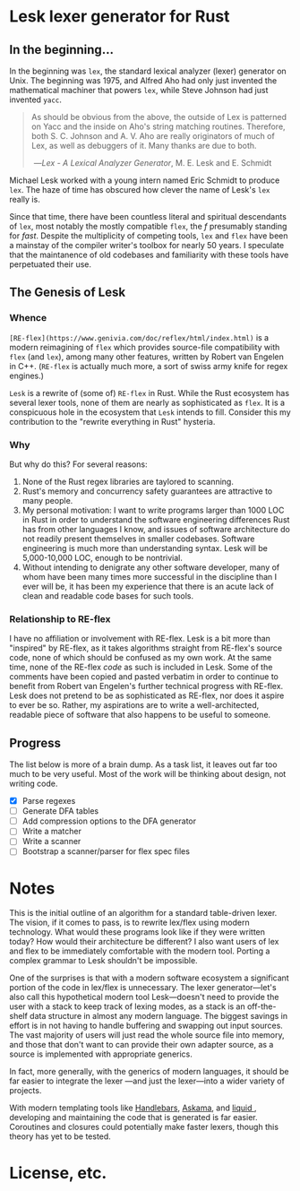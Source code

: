 # Lesk lexer generator for Rust

## In the beginning...

In the beginning was `lex`, the standard lexical analyzer (lexer) generator on Unix. The beginning was 1975, and Alfred Aho had only just invented the mathematical machiner that powers `lex`, while Steve Johnson had just invented `yacc`. 

> As should be obvious from the above, the outside of Lex is patterned on Yacc and the inside on Aho's string matching routines.  Therefore, both S. C.  Johnson and A. V. Aho are really originators of much of Lex, as well as debuggers of it.  Many thanks are due to both.
>
> ​			—*Lex - A Lexical Analyzer Generator*, M. E. Lesk and E. Schmidt

Michael Lesk worked with a young intern named Eric Schmidt to produce `lex`. The haze of time has obscured how clever the name of Lesk's `lex` really is. 

Since that time, there have been countless literal and spiritual descendants of `lex`, most notably the mostly compatible `flex`, the *f* presumably standing for *fast*. Despite the multiplicity of competing tools, `lex` and `flex` have been a mainstay of the compiler writer's toolbox for nearly 50 years. I speculate that the maintanence of old codebases and familiarity with these tools have perpetuated their use. 

## The Genesis of Lesk

### Whence

`[RE-flex](https://www.genivia.com/doc/reflex/html/index.html)` is a modern reimagining of `flex` which provides source-file compatibility with `flex` (and `lex`), among many other features, written by Robert van Engelen in C++. (`RE-flex` is actually much more, a sort of swiss army knife for regex engines.)

`Lesk` is a rewrite of (some of) `RE-flex` in Rust. While the Rust ecosystem has several lexer tools, none of them are nearly as sophisticated as `flex`. It is a conspicuous hole in the ecosystem that `Lesk` intends to fill. Consider this my contribution to the "rewrite everything in Rust" hysteria. 

### Why

But why do this? For several reasons:

1. None of the Rust regex libraries are taylored to scanning.
2. Rust's memory and concurrency safety guarantees are attractive to many people.
3. My personal motivation: I want to write programs larger than 1000 LOC in Rust in order to understand the software engineering differences Rust has from other languages I know, and issues of software architecture do not readily present themselves in smaller codebases. Software engineering is much more than understanding syntax. Lesk will be 5,000-10,000 LOC, enough to be nontrivial.
4. Without intending to denigrate any other software developer, many of whom have been many times more successful in the discipline than I ever will be, it has been my experience that there is an acute lack of clean and readable code bases for such tools. 

### Relationship to RE-flex

I have no affiliation or involvement with RE-flex. Lesk is a bit more than "inspired" by RE-flex, as it takes algorithms straight from RE-flex's source code, none of which should be confused as my own work. At the same time, none of the RE-flex *code* as such is included in Lesk. Some of the comments have been copied and pasted verbatim in order to continue to benefit from Robert van Engelen's further technical progress with RE-flex. Lesk does not pretend to be as sophisticated as RE-flex, nor does it aspire to ever be so. Rather, my aspirations are to write a well-architected, readable piece of software that also happens to be useful to someone.

## Progress

The list below is more of a brain dump. As a task list, it leaves out far too much to be very useful. Most of the work will be thinking about design, not writing code.

* [x] Parse regexes
* [ ] Generate DFA tables
* [ ] Add compression options to the DFA generator
* [ ] Write a matcher
* [ ] Write a scanner
* [ ] Bootstrap a scanner/parser for flex spec files

# Notes

This is the initial outline of an algorithm for a standard table-driven lexer. The vision,
if it comes to pass, is to rewrite lex/flex using modern technology. What would these
programs look like if they were written today? How would their architecture be different?
I also want users of lex and flex to be immediately comfortable with the modern tool. Porting a
 complex grammar to Lesk shouldn't be impossible.

One of the surprises is that with a modern software ecosystem a significant portion of the
code in lex/flex is unnecessary. The lexer generator—let's also call this hypothetical modern
tool Lesk—doesn't need to provide the user with a stack to keep track of lexing modes, as a
stack is an off-the-shelf data structure in almost any modern language. The biggest savings in
effort is in not having to handle buffering and swapping out input sources. The vast majority
of users will just read the whole source file into memory, and those that don't want to
can provide their own adapter source, as a source is implemented with appropriate generics.

In fact, more generally, with the generics of modern languages, it should be far
easier to integrate the lexer —and just the lexer—into a wider variety of projects.

With modern templating tools like [Handlebars](https://handlebarsjs.com/), 
[Askama](https://github.com/djc/askama), and 
[liquid ](https://github.com/cobalt-org/liquid-rust),
developing and maintaining the code that is generated is far easier. Coroutines and
closures could potentially make faster lexers, though this theory has yet to be tested.

# License, etc.

